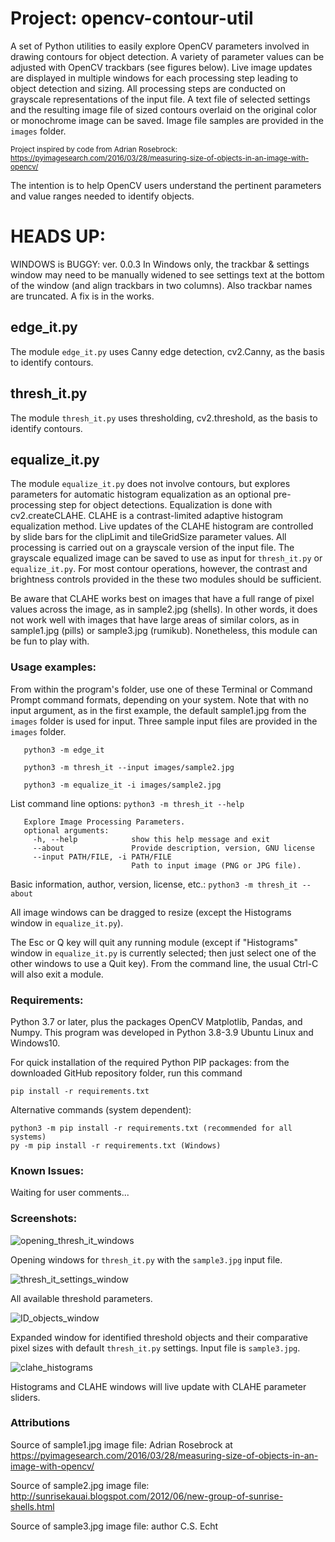 # Project: opencv-contour-util
A set of Python utilities to easily explore OpenCV parameters involved in drawing contours for object detection. A variety of parameter values can be adjusted with OpenCV trackbars (see figures below). Live image updates are displayed in multiple windows for each processing step leading to object detection and sizing. All processing steps are conducted on grayscale representations of the input file. A text file of selected settings and the resulting image file of sized contours overlaid on the original color or monochrome image can be saved. Image file samples are provided in the `images` folder.

<sub>Project inspired by code from Adrian Rosebrock:
https://pyimagesearch.com/2016/03/28/measuring-size-of-objects-in-an-image-with-opencv/
</sub>

The intention is to help OpenCV users understand the pertinent parameters and value ranges needed to identify objects.

# HEADS UP:
WINDOWS is BUGGY: ver. 0.0.3 In Windows only, the trackbar & settings window may need to be manually widened to see settings text at the bottom of the window (and align trackbars in two columns). Also trackbar names are truncated. A fix is in the works.

## edge_it.py
The module `edge_it.py` uses Canny edge detection, cv2.Canny, as the basis to identify contours.
## thresh_it.py
The module `thresh_it.py` uses thresholding, cv2.threshold, as the basis to identify contours.
## equalize_it.py
The module `equalize_it.py` does not involve contours, but explores parameters for automatic histogram equalization as an optional pre-processing step for object detections. Equalization is done with cv2.createCLAHE. CLAHE is a contrast-limited adaptive histogram equalization method. Live updates of the CLAHE histogram are controlled by slide bars for the clipLimit and tileGridSize parameter values. All processing is carried out on a grayscale version of the input file. The grayscale equalized image can be saved to use as input for `thresh_it.py` or `equalize_it.py`. For most contour operations, however, the contrast and brightness controls provided in the these two modules should be sufficient.

Be aware that CLAHE works best on images that have a full range of pixel values across the image, as in sample2.jpg (shells). In other words, it does not work well with images that have large areas of similar colors, as in sample1.jpg (pills) or sample3.jpg (rumikub). Nonetheless, this module can be fun to play with.
### Usage examples:
From within the program's folder, use one of these Terminal or Command Prompt command formats, depending on your system. Note that with no input argument, as in the first example, the default sample1.jpg from the `images` folder is used for input. Three sample input files are provided in the `images` folder.

       python3 -m edge_it

       python3 -m thresh_it --input images/sample2.jpg

       python3 -m equalize_it -i images/sample2.jpg

List command line options: `python3 -m thresh_it --help`
       
       Explore Image Processing Parameters.
       optional arguments:
         -h, --help            show this help message and exit
         --about               Provide description, version, GNU license
         --input PATH/FILE, -i PATH/FILE
                               Path to input image (PNG or JPG file).

Basic information, author, version, license, etc.: `python3 -m thresh_it --about`

 All image windows can be dragged to resize (except the Histograms window in `equalize_it.py`).
 
The Esc or Q key will quit any running module (except if "Histograms" window in `equalize_it.py` is currently selected; then just select one of the other windows to use a Quit key). From the command line, the usual Ctrl-C will also exit a module.

### Requirements:
Python 3.7 or later, plus the packages OpenCV Matplotlib, Pandas, and Numpy.
This program was developed in Python 3.8-3.9 Ubuntu Linux and Windows10.

For quick installation of the required Python PIP packages:
from the downloaded GitHub repository folder, run this command

    pip install -r requirements.txt
Alternative commands (system dependent):

    python3 -m pip install -r requirements.txt (recommended for all systems)
    py -m pip install -r requirements.txt (Windows)

### Known Issues:
Waiting for user comments...

### Screenshots:
![opening_thresh_it_windows](images/thresh_it_screenshot.png)

Opening windows for `thresh_it.py` with the `sample3.jpg` input file.

![thresh_it_settings_window](images/settings_screenshot.png)

All available threshold parameters.

![ID_objects_window](images/objects_screenshot.png)

Expanded window for identified threshold objects and their comparative pixel sizes with default `thresh_it.py` settings. Input file is `sample3.jpg`.

![clahe_histograms](images/clahe_screenshot.png)

Histograms and CLAHE windows will live update with CLAHE parameter sliders.

### Attributions
Source of sample1.jpg image file:
Adrian Rosebrock at https://pyimagesearch.com/2016/03/28/measuring-size-of-objects-in-an-image-with-opencv/


Source of sample2.jpg image file:
http://sunrisekauai.blogspot.com/2012/06/new-group-of-sunrise-shells.html

Source of sample3.jpg image file:
author C.S. Echt
